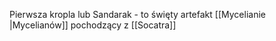 Pierwsza kropla lub Sandarak - to święty artefakt [[Mycelianie |Mycelianów]] pochodzący z [[Socatra]]